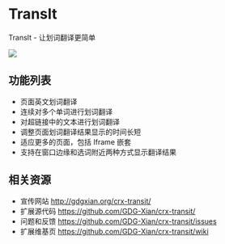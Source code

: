 # TransIt

TransIt - 让划词翻译更简单

<a href="https://chrome.google.com/webstore/detail/transit/pfjipfdmbpbkcadkdpmacdcefoohagdc"><img src="https://camo.githubusercontent.com/334b4f665751356b1f4afb758f8ddde55b9c71b8/68747470733a2f2f7261772e6769746875622e636f6d2f476f6f676c654368726f6d652f6368726f6d652d6170702d73616d706c65732f6d61737465722f74727969746e6f77627574746f6e5f736d616c6c2e706e67" border="0" /></a>

## 功能列表

- 页面英文划词翻译 
- 连续对多个单词进行划词翻译
- 对超链接中的文本进行划词翻译
- 调整页面划词翻译结果显示的时间长短
- 适应更多的页面，包括 Iframe 嵌套
- 支持在窗口边缘和选词附近两种方式显示翻译结果

## 相关资源

- 宣传网站 http://gdgxian.org/crx-transit/
- 扩展源代码 https://github.com/GDG-Xian/crx-transit/
- 问题和反馈 https://github.com/GDG-Xian/crx-transit/issues
- 扩展维基页 https://github.com/GDG-Xian/crx-transit/wiki